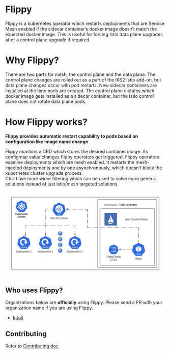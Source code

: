 # Flippy
Flippy is a kubernetes operator which restarts deployments that are Service Mesh enabled if the sidecar container’s docker image doesn’t match the expected docker image. This is useful for forcing Istio data plane upgrades after a control plane upgrade if required.

# Why Flippy?

There are two parts for mesh, the control plane and the data plane. The control plane changes are rolled out as a part of the IKS2 Istio add-on, but data plane changes occur with pod restarts. New sidecar containers are installed at the time pods are created. The control plane dictates which docker image gets installed as a sidecar container, but the Istio control plane does not rotate data plane pods.

# How Flippy works?

**Flippy provides automatic restart capability to pods based on configuration like image name change**

Flippy monitors a CRD which stores the desired container image. As configmap value changes flippy operators get triggered. Flippy operators examine deployments which are mesh enabled. It restarts the mesh-injected deployments one by one asynchronously, which doesn’t block the kubernetes cluster upgrade process.
<BR>
CRD have more wider filtering which can be used to solve more generic solutions instead of just istio/mesh targeted solutions.

![Block Diagram](Docs/BlockDiagram.jpeg)



<!-- ## [Docs](./docs/Index.md) -->

## Who uses Flippy?

Organizations below are **officially** using Flippy. Please send a PR with your organization name if you are using Flippy.

* [Intuit](https://www.intuit.com/)

<!--
## Collaboration and Communication -->

## Contributing
Refer to [Contributing doc](./Docs/contributing.md)

<!-- ## Release Cadence

Details can be found [here](./docs/Processes.md) -->
